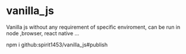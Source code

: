 # vanilla_js

Vanilla js without any requirement of specific enviroment, can be run in node
,browser, react native ...

npm i github:spirit1453/vanilla_js#publish
